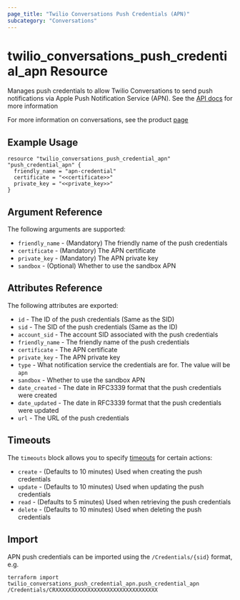 ```yaml
---
page_title: "Twilio Conversations Push Credentials (APN)"
subcategory: "Conversations"
---
```


# twilio_conversations_push_credential_apn Resource

Manages push credentials to allow Twilio Conversations to send push notifications via Apple Push Notification Service (APN). See the [API docs](https://www.twilio.com/docs/conversations/api/credential-resource) for more information

For more information on conversations, see the product [page](https://www.twilio.com/conversations)

## Example Usage

```hcl
resource "twilio_conversations_push_credential_apn" "push_credential_apn" {
  friendly_name = "apn-credential"
  certificate = "<<certificate>>"
  private_key = "<<private_key>>"
}
```

## Argument Reference

The following arguments are supported:

- `friendly_name` - (Mandatory) The friendly name of the push credentials
- `certificate` - (Mandatory) The APN certificate
- `private_key` - (Mandatory) The APN private key
- `sandbox` - (Optional) Whether to use the sandbox APN

## Attributes Reference

The following attributes are exported:

- `id` - The ID of the push credentials (Same as the SID)
- `sid` - The SID of the push credentials  (Same as the ID)
- `account_sid` - The account SID associated with the push credentials 
- `friendly_name` - The friendly name of the push credentials
- `certificate` - The APN certificate
- `private_key` - The APN private key
- `type` - What notification service the credentials are for. The value will be `apn`
- `sandbox` - Whether to use the sandbox APN
- `date_created` - The date in RFC3339 format that the push credentials were created
- `date_updated` - The date in RFC3339 format that the push credentials were updated
- `url` - The URL of the push credentials

## Timeouts

The `timeouts` block allows you to specify [timeouts](https://www.terraform.io/docs/configuration/resources.html#timeouts) for certain actions:

- `create` - (Defaults to 10 minutes) Used when creating the push credentials
- `update` - (Defaults to 10 minutes) Used when updating the push credentials
- `read` - (Defaults to 5 minutes) Used when retrieving the push credentials
- `delete` - (Defaults to 10 minutes) Used when deleting the push credentials

## Import

APN push credentials can be imported using the `/Credentials/{sid}` format, e.g.

```shell
terraform import twilio_conversations_push_credential_apn.push_credential_apn /Credentials/CRXXXXXXXXXXXXXXXXXXXXXXXXXXXXXXXX
```

